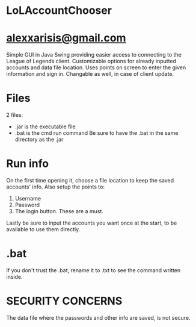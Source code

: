 # LoLAccountChooser
# alexxarisis@gmail.com

Simple GUI in Java Swing providing easier access to connecting to the League of Legends client.
Customizable options for already inputted accounts and data file location.
Uses points on screen to enter the given information and sign in.
Changable as well, in case of client update.

# Files
2 files:
  - .jar is the executable file
  - .bat is the cmd run command
Be sure to have the .bat in the same directory as the .jar

# Run info
On the first time opening it, choose a file location to keep
the saved accounts' info.
Also setup the points to:
1) Username
2) Password
3) The login button.
These are a must.

Lastly be sure to input the accounts you want once at the start,
to be available to use them directly.

# .bat
If you don't trust the .bat, rename it to .txt 
to see the command written inside.

# SECURITY CONCERNS
The data file where the passwords and other info are saved, is not secure.
